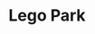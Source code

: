 ---
pid: ws170
title: Lego Park
location_transcription: every part of PA
coordinates: "[-75.152161951401, 39.94682531732]"
zipcode: '19151'
gen_neighborhood: West Philadelphia
neighborhood: Overbrook,Overbrook Farms,Overbrook Park
outside_phl: 
age: '7'
age_range: 6-13
instagram: 
image_file_name: ws_170.jpg
proposal_transcription: 
topic: Architecture,Pop Culture
topic_summary: 0, 0
type: Playground
keywords_other: legos, toys, play
credit: Michael
image_labels: 
twitter: 
facebook: 
permalink: "/monuments/ws170/"
layout: item-page
---
